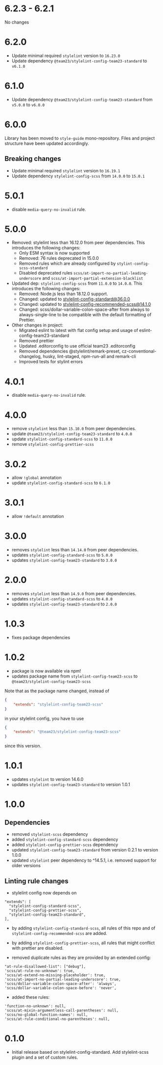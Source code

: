 # 6.2.3 - 6.2.1

No changes

# 6.2.0

- Update minimal required `stylelint` version to `16.23.0`
- Update dependency `@team23/stylelint-config-team23-standard` to `v6.1.0`

# 6.1.0

- Update dependency `@team23/stylelint-config-team23-standard` from `v5.0.0` to `v6.0.0`

# 6.0.0

Library has been moved to `style-guide` mono-repository. Files and project structure have been updated accordingly.

## Breaking changes

- Update minimal required `stylelint` version to `16.19.1`
- Update dependency `stylelint-config-scss` from `14.0.0` to `15.0.1`

# 5.0.1

- disable `media-query-no-invalid` rule.

# 5.0.0

- Removed: stylelint less than 16.12.0 from peer dependencies. This introduces the following changes:
    - Only ESM syntax is now supported
    - Removed: 76 rules deprecated in 15.0.0
    - Removed rules which are already configured by `stylint-config-scss-standard`
    - Disabled deprecated rules `scss/at-import-no-partial-leading-underscore` and
      `scss/at-import-partial-extension-blacklist`
- Updated dep: `stylelint-config-scss` from `11.0.0` to `14.0.0`. This introduces the following changes:
    - Removed: Node.js less than 18.12.0 support.
    - Changed: updated to stylelint-config-standard@36.0.0
    - Changed: updated to stylelint-config-recommended-scss@14.1.0
    - Changed: scss/dollar-variable-colon-space-after from always to always-single-line to be compatible with the
      default formatting of Prettier.
- Other changes in project:
    - Migrated eslint to latest with flat config setup and usage of eslint-config-team23-standard
    - Removed prettier
    - Updated .editorconfig to use official team23 .editorconfig
    - Removed dependencies @stylelint/remark-preset, cz-conventional-changelog, husky, lint-staged, npm-run-all
      and remark-cli
    - Improved tests for stylint errors

# 4.0.1

- disable `media-query-no-invalid` rule.

# 4.0.0

- remove `stylelint` less than `15.10.0` from peer dependencies.
- update `@team23/stylelint-config-team23-standard` to `4.0.0`
- update `stylelint-config-standard-scss` to `11.0.0`
- remove `stylelint-config-prettier-scss`

# 3.0.2

- allow `!global` annotation
- update `stylelint-config-standard-scss` to `6.1.0`

# 3.0.1

- allow `!default` annotation

# 3.0.0

- removes `stylelint` less than `14.14.0` from peer dependencies.
- updates `stylelint-config-standard-scss` to `5.0.0`
- updates `stylelint-config-team23-standard` to `3.0.0`

# 2.0.0

- removes `stylelint` less than `14.9.0` from peer dependencies.
- updates `stylelint-config-standard-scss` to `4.0.0`
- updates `stylelint-config-team23-standard` to `2.0.0`

# 1.0.3

- fixes package dependencies

# 1.0.2

- package is now available via npm!
- updates package name from `stylelint-config-team23-scss` to `@team23/stylelint-config-team23-scss`

Note that as the package name changed, instead of

```json
{
    "extends": "stylelint-config-team23-scss"
}
```

in your stylelint config, you have to use

```json
{
    "extends": "@team23/stylelint-config-team23-scss"
}
```

since this version.

# 1.0.1

- updates `stylelint` to version 14.6.0
- updates `stylelint-config-team23-standard` to version 1.0.1

# 1.0.0

## Dependencies

- removed `stylelint-scss` dependency
- added `stylelint-config-standard-scss` dependency
- added `stylelint-config-prettier-scss` dependency
- updated `stylelint-config-team23-standard` from version 0.2.1 to version 1.0.0
- updated `stylelint` peer dependency to ^14.5.1, i.e. removed support for older versions

## Linting rule changes

- stylelint config now depends on

```
"extends": [
  "stylelint-config-standard-scss",
  "stylelint-config-prettier-scss",
  "stylelint-config-team23-standard",
],
```

- by adding `stylelint-config-standard-scss`, all rules of this repo and of `stylelint-config-recommended-scss` are
  added.

- by adding `stylelint-config-prettier-scss`, all rules that might conflict with prettier are disabled.

- removed duplicate rules as they are provided by an extended config:

```
"at-rule-disallowed-list": ["debug"],
'scss/at-rule-no-unknown': true,
'scss/at-extend-no-missing-placeholder': true,
'scss/at-import-no-partial-leading-underscore': true,
'scss/dollar-variable-colon-space-after': 'always',
'scss/dollar-variable-colon-space-before': 'never',
```

- added these rules:

```
'function-no-unknown': null,
'scss/at-mixin-argumentless-call-parentheses': null,
'scss/no-global-function-names': null,
'scss/at-rule-conditional-no-parentheses': null,
```

# 0.1.0

- Initial release based on stylelint-config-standard. Add stylelint-scss plugin and a set of custom rules.
